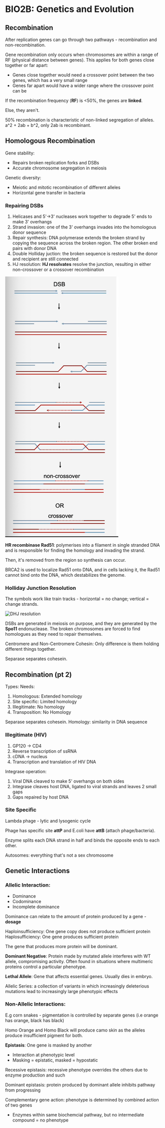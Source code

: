 # BIO2B: Genetics and Evolution

## Recombination
After replication genes can go through two pathways - recombination and non-recombination.

Gene recombination only occurs when chromosomes are within a range of RF (physical distance between genes). This applies for both genes close together or far apart:
* Genes close together would need a crossover point between the two genes, which has a very small range
* Genes far apart would have a wider range where the crossover point can be


If the recombination frequency (**RF**) is <50%, the genes are **linked**.

Else, they aren't.


50% recombination is characteristic of non-linked segregation of alleles. a^2 + 2ab + b^2, only 2ab is recombinant.

## Homologous Recombination
Gene stability: 
* Repairs broken replication forks and DSBs
* Accurate chromosome segregation in meiosis

Genetic diversity:
* Meiotic and mitotic recombination of different alleles
* Horizontal gene transfer in bacteria

### Repairing DSBs
1. Helicases and 5'->3' nucleases work together to degrade 5' ends to make 3' overhangs
2. Strand invasion: one of the 3' overhangs invades into the homologous donor sequence
3. Repair synthesis: DNA polymerase extends the broken strand by copying the sequence across the broken region. The other broken end pairs with donor DNA
4. Double Holliday juction: the broken sequence is restored but the donor and recipient are still connected
5. HJ resolution: **HJ resolvates** resolve the junction, resulting in either non-crossover or a crossover recombination

![DSB Repair](dsbrepair.png)


**HR recombinase Rad51**: polymerises into a filament in single stranded DNA and is responsible for finding the homology and invading the strand.

Then, it's removed from the region so synthesis can occur.

BRCA2 is used to localize Rad51 onto DNA, and in cells lacking it, the Rad51 cannot bind onto the DNA, which destabilizes the genome.

### Holliday Junction Resolution
The symbols work like train tracks - horizontal = no change; vertical = change strands.

![DHJ resolution](hjresolution.png)

DSBs are generated in meiosis on purpose, and they are generated by the **Spo11** endonuclease. The broken chromosomes are forced to find homologues as they need to repair themselves.

Centromere and Non-Centromere Cohesin: Only difference is them holding different things together.

Separase separates cohesein.

## Recombination (pt 2)
Types: Needs:
1. Homologous: Extended homology
2. Site specific: Limited homology
3. Illegitimate: No homology
4. Transposition: No Homology

Separase separates cohesein.
Homology: similarity in DNA sequence

### Illegitimate (HIV)
1. GP120 -> CD4
2. Reverse transcription of ssRNA
3. cDNA -> nucleus
4. Transcription and translation of HIV DNA

Integrase operation:
1. Viral DNA cleaved to make 5' overhangs on both sides
2. Integrase cleaves host DNA, ligated to viral strands and leaves 2 small gaps
3. Gaps repaired by host DNA

### Site Specific
Lambda phage - lytic and lysogenic cycle

Phage has specific site **attP** and E.coli have **attB** (attach phage/bacteria).

Enzyme splits each DNA strand in half and binds the opposite ends to each other.

Autosomes: everything that's not a sex chromosome

## Genetic Interactions
### Allelic Interaction:
* Dominance
* Codominance
* Incomplete dominance

Dominance can relate to the amount of protein produced by a gene - **dosage**

Haploinsufficiency: One gene copy does not produce sufficient protein
Haplosufficiency: One gene produces sufficient protein

The gene that produces more protein will be dominant.

**Dominant Negative**: Protein made by mutated allele interferes with WT allele, compromising activity. Often found in situations where multimeric proteins control a particular phenotype.

**Lethal Allele**: Gene that affects essential genes. Usually dies in embryo.

Allelic Series: a collection of variants in which increasingly deleterious mutations lead to increasingly large phenotypic effects

### Non-Allelic Interactions:
E.g corn snakes - pigmentation is controlled by separate genes (i.e orange has orange, black has black)

Homo Orange and Homo Black will produce camo skin as the alleles produce insufficient pigment for both.

**Epistasis**: One gene is masked by another
* Interaction at phenotypic level
* Masking = epistatic, masked = hypostatic

Recessive epistasis: recessive phenotype overrides the others due to enzyme production and such

Dominant epistasis: protein produced by dominant allele inhibits pathway from progressing

Complementary gene action: phenotype is determined by combined action of two genes
* Enzymes within same biochemcial pathway, but no intermediate compound = no phenotype


